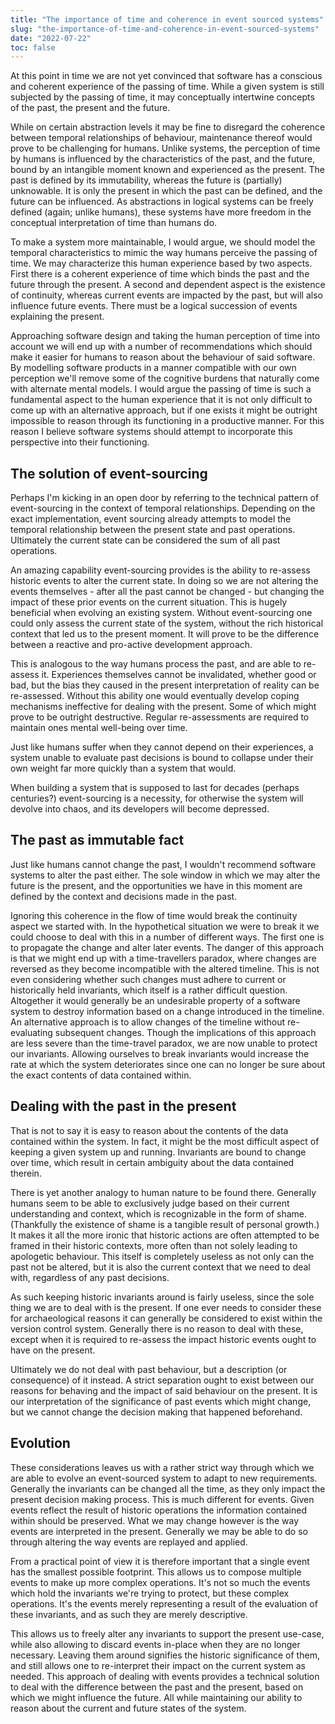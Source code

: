 ```yaml
---
title: "The importance of time and coherence in event sourced systems"
slug: "the-importance-of-time-and-coherence-in-event-sourced-systems"
date: "2022-07-22"
toc: false
---
```


At this point in time we are not yet convinced that software has a conscious and coherent experience of the passing of time. While a given system is still subjected by the passing of time, it may conceptually intertwine concepts of the past, the present and the future.

While on certain abstraction levels it may be fine to disregard the coherence between temporal relationships of behaviour, maintenance thereof would prove to be challenging for humans. Unlike systems, the perception of time by humans is influenced by the characteristics of the past, and the future, bound by an intangible moment known and experienced as the present. The past is defined by its immutability, whereas the future is (partially) unknowable. It is only the present in which the past can be defined, and the future can be influenced. As abstractions in logical systems can be freely defined (again; unlike humans), these systems have more freedom in the conceptual interpretation of time than humans do.

To make a system more maintainable, I would argue, we should model the temporal characteristics to mimic the way humans perceive the passing of time. We may characterize this human experience based by two aspects. First there is a coherent experience of time which binds the past and the future through the present. A second and dependent aspect is the existence of continuity, whereas current events are impacted by the past, but will also influence future events. There must be a logical succession of events explaining the present.

Approaching software design and taking the human perception of time into account we will end up with a number of recommendations which should make it easier for humans to reason about the behaviour of said software. By modelling software products in a manner compatible with our own perception we'll remove some of the cognitive burdens that naturally come with alternate mental models. I would argue the passing of time is such a fundamental aspect to the human experience that it is not only difficult to come up with an alternative approach, but if one exists it might be outright impossible to reason through its functioning in a productive manner. For this reason I believe software systems should attempt to incorporate this perspective into their functioning.

## The solution of event-sourcing
Perhaps I'm kicking in an open door by referring to the technical pattern of event-sourcing in the context of temporal relationships. Depending on the exact implementation, event sourcing already attempts to model the temporal relationship between the present state and past operations. Ultimately the current state can be considered the sum of all past operations.

An amazing capability event-sourcing provides is the ability to re-assess historic events to alter the current state. In doing so we are not altering the events themselves - after all the past cannot be changed - but changing the impact of these prior events on the current situation. This is hugely beneficial when evolving an existing system. Without event-sourcing one could only assess the current state of the system, without the rich historical context that led us to the present moment. It will prove to be the difference between a reactive and pro-active development approach.

This is analogous to the way humans process the past, and are able to re-assess it. Experiences themselves cannot be invalidated, whether good or bad, but the bias they caused in the present interpretation of reality can be re-assessed. Without this ability one would eventually develop coping mechanisms ineffective for dealing with the present. Some of which might prove to be outright destructive. Regular re-assessments are required to maintain ones mental well-being over time.

Just like humans suffer when they cannot depend on their experiences, a system unable to evaluate past decisions is bound to collapse under their own weight far more quickly than a system that would.

When building a system that is supposed to last for decades (perhaps centuries?) event-sourcing is a necessity, for otherwise the system will devolve into chaos, and its developers will become depressed.

## The past as immutable fact
Just like humans cannot change the past, I wouldn't recommend software systems to alter the past either. The sole window in which we may alter the future is the present, and the opportunities we have in this moment are defined by the context and decisions made in the past.

Ignoring this coherence in the flow of time would break the continuity aspect we started with. In the hypothetical situation we were to break it we could choose to deal with this in a number of different ways. The first one is to propagate the change and alter later events. The danger of this approach is that we might end up with a time-travellers paradox, where changes are reversed as they become incompatible with the altered timeline. This is not even considering whether such changes must adhere to current or historically held invariants, which itself is a rather difficult question. Altogether it would generally be an undesirable property of a software system to destroy information based on a change introduced in the timeline. An alternative approach is to allow changes of the timeline without re-evaluating subsequent changes. Though the implications of this approach are less severe than the time-travel paradox, we are now unable to protect our invariants. Allowing ourselves to break invariants would increase the rate at which the system deteriorates since one can no longer be sure about the exact contents of data contained within. 

## Dealing with the past in the present
That is not to say it is easy to reason about the contents of the data contained within the system. In fact, it might be the most difficult aspect of keeping a given system up and running. Invariants are bound to change over time, which result in certain ambiguity about the data contained therein.

There is yet another analogy to human nature to be found there. Generally humans seem to be able to exclusively judge based on their current understanding and context, which is recognizable in the form of shame. (Thankfully the existence of shame is a tangible result of personal growth.) It makes it all the more ironic that historic actions are often attempted to be framed in their historic contexts, more often than not solely leading to apologetic behaviour. This itself is completely useless as not only can the past not be altered, but it is also the current context that we need to deal with, regardless of any past decisions.

As such keeping historic invariants around is fairly useless, since the sole thing we are to deal with is the present. If one ever needs to consider these for archaeological reasons it can generally be considered to exist within the version control system. Generally there is no reason to deal with these, except when it is required to re-assess the impact historic events ought to have on the present.

Ultimately we do not deal with past behaviour, but a description (or consequence) of it instead. A strict separation ought to exist between our reasons for behaving and the impact of said behaviour on the present. It is our interpretation of the significance of past events which might change, but we cannot change the decision making that happened beforehand.

## Evolution
These considerations leaves us with a rather strict way through which we are able to evolve an event-sourced system to adapt to new requirements. Generally the invariants can be changed all the time, as they only impact the present decision making process. This is much different for events. Given events reflect the result of historic operations the information contained within should be preserved. What we may change however is the way events are interpreted in the present. Generally we may be able to do so through altering the way events are replayed and applied.

From a practical point of view it is therefore important that a single event has the smallest possible footprint. This allows us to compose multiple events to make up more complex operations. It's not so much the events which hold the invariants we're trying to protect, but these complex operations. It's the events merely representing a result of the evaluation of these invariants, and as such they are merely descriptive.

This allows us to freely alter any invariants to support the present use-case, while also allowing to discard events in-place when they are no longer necessary. Leaving them around signifies the historic significance of them, and still allows one to re-interpret their impact on the current system as needed. This approach of dealing with events provides a technical solution to deal with the difference between the past and the present, based on which we might influence the future. All while maintaining our ability to reason about the current and future states of the system.
